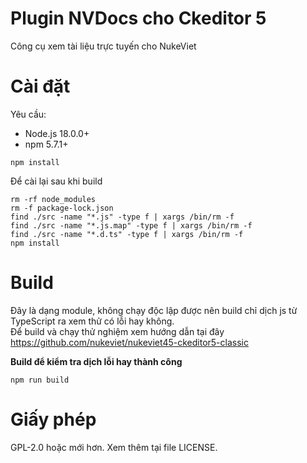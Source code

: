 # Plugin NVDocs cho Ckeditor 5

Công cụ xem tài liệu trực tuyến cho NukeViet

# Cài đặt

Yêu cầu:

- Node.js 18.0.0+
- npm 5.7.1+

```
npm install
```

Để cài lại sau khi build

```
rm -rf node_modules
rm -f package-lock.json
find ./src -name "*.js" -type f | xargs /bin/rm -f
find ./src -name "*.js.map" -type f | xargs /bin/rm -f
find ./src -name "*.d.ts" -type f | xargs /bin/rm -f
npm install
```

# Build

Đây là dạng module, không chạy độc lập được nên build chỉ dịch js từ TypeScript ra xem thử có lỗi hay không.  
Để build và chạy thử nghiệm xem hướng dẫn tại đây https://github.com/nukeviet/nukeviet45-ckeditor5-classic

**Build để kiểm tra dịch lỗi hay thành công**

```
npm run build
```

# Giấy phép

GPL-2.0 hoặc mới hơn. Xem thêm tại file LICENSE.
